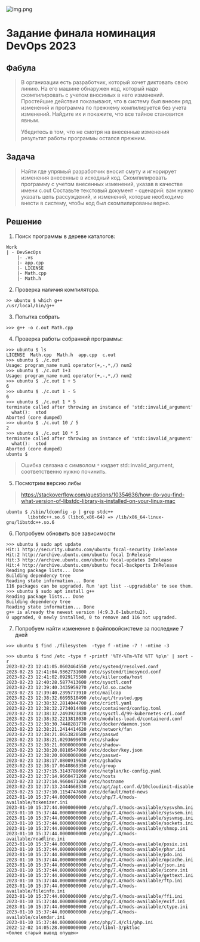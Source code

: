 ![img.png](../tbolimpiada_finals_DevOps/banner.png)
# Задание финала номинация DevOps 2023

## Фабула
> В организации есть разработчик, который хочет диктовать свою линию. На его машине обнаружен код, который надо скомпилировать с учетом вносимых в него изменений. Простейшие действия показывают, что в систему был внесен ряд изменений и программа по прежнему компилируется без учета изменений. Найдите их и покажите, что все тайное становится явным.
>
> Убедитесь в том, что не смотря на внесенные изменения результат работы программы остался прежним.
## Задача
> Найти где упрямый разработчик вносит смуту и игнорирует изменения внесенные в исходный код. Скомпилировать программу с учетом внесенных изменений, указав в качестве имени c.out Составьте текстовый документ - сценарий: вам нужно указать цепь рассуждений, и изменений, которые необходимо внести в систему, чтобы код был скомпилированы верно.

## Решение
1. Поиск программы в дереве каталогов:
``` 
Work
| - DevSecOps
    |- .vs
    |- app.cpp
    |- LICENSE
    |- Math.cpp
    |- Math.h
```

2. Проверка наличия компилятора.
```shell
>> ubuntu $ which g++
/usr/local/bin/g++
```

3. Попытка собрать
```shell
>>> g++ -o c.out Math.cpp
```

4. Проверка работы собранной программы:
```shell
>>> ubuntu $ ls
LICENSE  Math.cpp  Math.h  app.cpp  c.out
>>> ubuntu $ ./c.out
Usage: program_name num1 operator(+,-,*,/) num2
>>> ubuntu $ ./c.out 1+3
Usage: program_name num1 operator(+,-,*,/) num2
>>> ubuntu $ ./c.out 1 + 5
6
>>> ubuntu $ ./c.out 1 - 5
6
>>> ubuntu $ ./c.out 1 * 5
terminate called after throwing an instance of 'std::invalid_argument'
  what():  stod
Aborted (core dumped)
>>> ubuntu $ ./c.out 10 / 5
2
>>> ubuntu $ ./c.out 10 * 5
terminate called after throwing an instance of 'std::invalid_argument'
  what():  stod
Aborted (core dumped)
ubuntu $ 
```
> Ошибка связана с символом `*` кидает std::invalid_argument, соответственно нужно починить.

5. Посмотрим версию либы
> https://stackoverflow.com/questions/10354636/how-do-you-find-what-version-of-libstdc-library-is-installed-on-your-linux-mac
```shell
ubuntu $ /sbin/ldconfig -p | grep stdc++
        libstdc++.so.6 (libc6,x86-64) => /lib/x86_64-linux-gnu/libstdc++.so.6
```

6. Попробуем обновить все зависимости
```shell
>>> ubuntu $ sudo apt update
Hit:1 http://security.ubuntu.com/ubuntu focal-security InRelease
Hit:2 http://archive.ubuntu.com/ubuntu focal InRelease
Hit:3 http://archive.ubuntu.com/ubuntu focal-updates InRelease
Hit:4 http://archive.ubuntu.com/ubuntu focal-backports InRelease
Reading package lists... Done
Building dependency tree       
Reading state information... Done
116 packages can be upgraded. Run 'apt list --upgradable' to see them.
>>> ubuntu $ sudo apt install g++
Reading package lists... Done
Building dependency tree       
Reading state information... Done
g++ is already the newest version (4:9.3.0-1ubuntu2).
0 upgraded, 0 newly installed, 0 to remove and 116 not upgraded.
```

7. Попробуем найти изменение в файловойсистеме за последние 7 дней
```shell
>>> ubuntu $ find ./filesystem  -type f -mtime -7 ! -mtime -3
```

```shell
>>> ubuntu $ find /etc -type f -printf '%TY-%Tm-%Td %TT %p\n' | sort -r
2023-02-23 12:41:05.0602464550 /etc/systemd/resolved.conf
2023-02-23 12:41:04.9362731000 /etc/systemd/timesyncd.conf
2023-02-23 12:41:02.0929175580 /etc/killercoda/host
2023-02-23 12:40:28.5877413600 /etc/sysctl.conf
2023-02-23 12:39:40.3435959270 /etc/ld.so.cache
2023-02-23 12:39:40.2395773910 /etc/mailcap
2023-02-23 12:38:32.6695510490 /etc/apt/trusted.gpg
2023-02-23 12:38:32.2814044700 /etc/crictl.yaml
2023-02-23 12:38:32.2734014480 /etc/containerd/config.toml
2023-02-23 12:38:32.2493923820 /etc/sysctl.d/99-kubernetes-cri.conf
2023-02-23 12:38:32.2213818030 /etc/modules-load.d/containerd.conf
2023-02-23 12:38:30.7448281770 /etc/docker/daemon.json
2023-02-23 12:38:21.2414414620 /etc/network/fan
2023-02-23 12:38:21.0653820580 /etc/passwd
2023-02-23 12:38:21.0293699070 /etc/shadow
2023-02-23 12:38:21.0000000000 /etc/shadow-
2023-02-23 12:38:20.0810547960 /etc/docker/key.json
2023-02-23 12:38:20.0000000000 /etc/passwd-
2023-02-23 12:38:17.0800919630 /etc/gshadow
2023-02-23 12:38:17.0640869350 /etc/group
2023-02-23 12:37:15.3143788690 /etc/netplan/kc-config.yaml
2023-02-23 12:37:14.9660471260 /etc/hosts
2023-02-23 12:37:14.9660471260 /etc/hostname
2023-02-23 12:37:13.2444668530 /etc/apt/apt.conf.d/10cloudinit-disable
2023-02-23 12:37:10.1154747680 /etc/default/motd-news
2023-01-10 15:37:44.0000000000 /etc/php/7.4/mods-available/tokenizer.ini
2023-01-10 15:37:44.0000000000 /etc/php/7.4/mods-available/sysvshm.ini
2023-01-10 15:37:44.0000000000 /etc/php/7.4/mods-available/sysvsem.ini
2023-01-10 15:37:44.0000000000 /etc/php/7.4/mods-available/sysvmsg.ini
2023-01-10 15:37:44.0000000000 /etc/php/7.4/mods-available/sockets.ini
2023-01-10 15:37:44.0000000000 /etc/php/7.4/mods-available/shmop.ini
2023-01-10 15:37:44.0000000000 /etc/php/7.4/mods-available/readline.ini
2023-01-10 15:37:44.0000000000 /etc/php/7.4/mods-available/posix.ini
2023-01-10 15:37:44.0000000000 /etc/php/7.4/mods-available/phar.ini
2023-01-10 15:37:44.0000000000 /etc/php/7.4/mods-available/pdo.ini
2023-01-10 15:37:44.0000000000 /etc/php/7.4/mods-available/opcache.ini
2023-01-10 15:37:44.0000000000 /etc/php/7.4/mods-available/json.ini
2023-01-10 15:37:44.0000000000 /etc/php/7.4/mods-available/iconv.ini
2023-01-10 15:37:44.0000000000 /etc/php/7.4/mods-available/gettext.ini
2023-01-10 15:37:44.0000000000 /etc/php/7.4/mods-available/ftp.ini
2023-01-10 15:37:44.0000000000 /etc/php/7.4/mods-available/fileinfo.ini
2023-01-10 15:37:44.0000000000 /etc/php/7.4/mods-available/ffi.ini
2023-01-10 15:37:44.0000000000 /etc/php/7.4/mods-available/exif.ini
2023-01-10 15:37:44.0000000000 /etc/php/7.4/mods-available/ctype.ini
2023-01-10 15:37:44.0000000000 /etc/php/7.4/mods-available/calendar.ini
2023-01-10 15:37:44.0000000000 /etc/php/7.4/cli/php.ini
2022-12-02 14:05:28.0000000000 /etc/libnl-3/pktloc
<более старый вывод опущен>
```